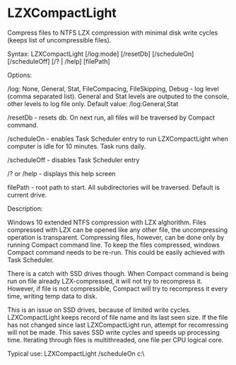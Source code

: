 # LZXCompactLight
Compress files to NTFS LZX compression with minimal disk write cycles (keeps list of uncompressible files).
                
Syntax: LZXCompactLight [/log:mode] [/resetDb] [/scheduleOn] [/scheduleOff] [/? | /help] [filePath]

Options:

/log: None, General, Stat, FileCompacing, FileSkipping, Debug - log level (comma separated list).
General and Stat levels are outputed to the console, other levels to log file only.
Default value: /log:General,Stat

/resetDb - resets db. On next run, all files will be traversed by Compact command.

/scheduleOn - enables Task Scheduler entry to run LZXCompactLight when computer is idle for 10 minutes. Task runs daily.

/scheduleOff - disables Task Scheduler entry

/? or /help - displays this help screen

filePath - root path to start. All subdirectories will be traversed. Default is current drive.

Description:

Windows 10 extended NTFS compression with LZX alghorithm. 
Files compressed with LZX can be opened like any other file, the uncompressing operation is transparent.
Compressing files, however, can be done only by running Compact command line. 
To keep the files compressed, windows Compact command needs to be re-run. This could be easily achieved with Task Scheduler.

There is a catch with SSD drives though.
When Compact command is being run on file already LZX-compressed, it will not try to recompress it.
However, if file is not compressible, Compact will try to recompress it every time, writing temp data to disk.

This is an issue on SSD drives, because of limited write cycles.
LZXCompactLight keeps record of file name and its last seen size. If the file has not changed since last LZXCompactLight run, attempt for recomressing will not be made. 
This saves SSD write cycles and speeds up processing time.
Iterating through files is multithreaded, one file per CPU logical core.

Typical use:
LZXCompactLight /scheduleOn c:\ 
